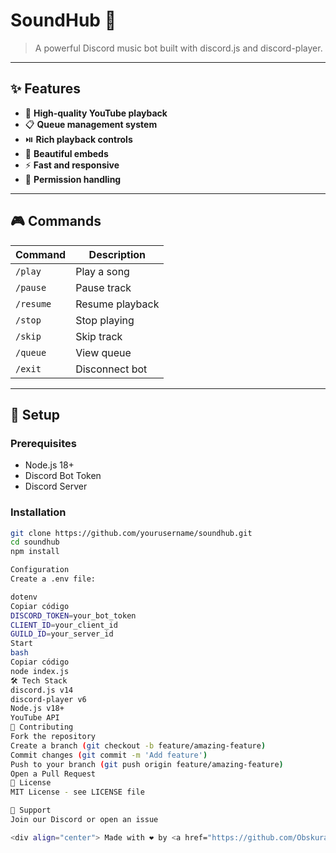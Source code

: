# SoundHub 🎵

> A powerful Discord music bot built with discord.js and discord-player.

---

## ✨ Features

- 🎵 **High-quality YouTube playback**
- 📋 **Queue management system**
- ⏯️ **Rich playback controls**
- 🎨 **Beautiful embeds**
- ⚡ **Fast and responsive**
- 🔐 **Permission handling**

---

## 🎮 Commands

| Command    | Description        |
|------------|--------------------|
| `/play`    | Play a song        |
| `/pause`   | Pause track        |
| `/resume`  | Resume playback    |
| `/stop`    | Stop playing       |
| `/skip`    | Skip track         |
| `/queue`   | View queue         |
| `/exit`    | Disconnect bot     |

---

## 🚀 Setup

### Prerequisites

- Node.js 18+
- Discord Bot Token
- Discord Server

### Installation

```bash
git clone https://github.com/yourusername/soundhub.git
cd soundhub
npm install

Configuration
Create a .env file:

dotenv
Copiar código
DISCORD_TOKEN=your_bot_token
CLIENT_ID=your_client_id
GUILD_ID=your_server_id
Start
bash
Copiar código
node index.js
🛠️ Tech Stack
discord.js v14
discord-player v6
Node.js v18+
YouTube API
🤝 Contributing
Fork the repository
Create a branch (git checkout -b feature/amazing-feature)
Commit changes (git commit -m 'Add feature')
Push to your branch (git push origin feature/amazing-feature)
Open a Pull Request
📝 License
MIT License - see LICENSE file

💬 Support
Join our Discord or open an issue

<div align="center"> Made with ❤️ by <a href="https://github.com/Obskurath">Obskurath</a> </div> ```